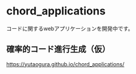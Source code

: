 # chord_applications

コードに関するwebアプリケーションを開発中です。

## 確率的コード進行生成（仮）　
https://yutaogura.github.io/chord_applications/
